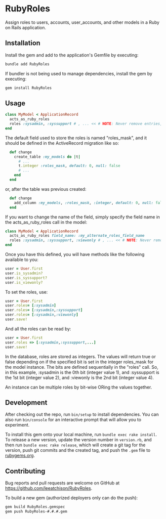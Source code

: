 # RubyRoles

Assign roles to users, accounts, user_accounts, and other models in a Ruby on Rails application.

## Installation

Install the gem and add to the application's Gemfile by executing:

```bash
bundle add RubyRoles
```

If bundler is not being used to manage dependencies, install the gem by executing:

```bash
gem install RubyRoles
```

## Usage

```ruby
class MyModel < ApplicationRecord
  acts_as_ruby_roles
  roles :sysadmin, :syssupport # , ... << # NOTE: Never remove entries, never reorder entries, always add to the end of the list only
end
```

The default field used to store the roles is named "roles_mask", and it should be defined
in the ActiveRecord migration like so:

```ruby
  def change
    create_table :my_models do |t|
      # ...
      t.integer :roles_mask, default: 0, null: false
      # ...
    end
  end
```

or, after the table was previous created:

```ruby
  def change
    add_column :my_models, :roles_mask, :integer, default: 0, null: false
  end
```

If you want to change the name of the field, simply specify the field name in the 
acts_as_ruby_roles call in the model:

```ruby
class MyModel < ApplicationRecord
  acts_as_ruby_roles field_name: :my_alternate_roles_field_name
  roles :sysadmin, :syssupport, :viewonly # , ... << # NOTE: Never remove entries, never reorder entries, always add to the end of the list only
end
```

Once you have this defined, you will have methods like the following available to you:

```ruby
user = User.first
user.is_sysadmin?
user.is_syssupport?
user.is_viewonly?
```

To set the roles, use:

```ruby
user = User.first
user.roles= [:sysadmin]
user.roles= [:sysadmin,:syssupport]
user.roles= [:sysadmin,:viewonly]
user.save!
```

And all the roles can be read by:

```ruby
user = User.first
user.roles => [:sysadmin,:syssupport,...]
user.save!
```

In the database, roles are stored as integers.
The values will return true or false depending on if the specified bit is set in the integer roles_mask for the model instance.
The bits are defined sequentially in the "roles" call. So, in this example, :sysadmin
is the 0th bit (integer  value 1), and :syssupport is the 1st bit (integer value 2), and :viewonly
is the 2nd bit (integer value 4).

An instance can be multiple roles by bit-wise ORing the values together.

## Development

After checking out the repo, run `bin/setup` to install dependencies. You can also run `bin/console` for an interactive prompt that will allow you to experiment.

To install this gem onto your local machine, run `bundle exec rake install`. To release a new version, update the version number in `version.rb`, and then run `bundle exec rake release`, which will create a git tag for the version, push git commits and the created tag, and push the `.gem` file to [rubygems.org](https://rubygems.org).

## Contributing

Bug reports and pull requests are welcome on GitHub at https://github.com/leeatchison/RubyRoles.

To build a new gem (authorized deployers only can do the push):

```bash
gem build RubyRoles.gemspec
gem push RubyRoles-#.#.#.gem
```
